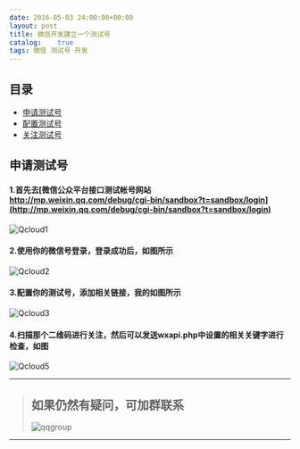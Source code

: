 ```yaml
---
date: 2016-05-03 24:00:00+00:00
layout: post
title: 微信开发建立一个测试号
catalog:    true
tags: 微信 测试号 开发
---
```


## <a name="index"/>目录
* [申请测试号](#apply)
* [配置测试号](#set)
* [关注测试号](#sub)

## <a name="apply"/>申请测试号

#### 1.首先去[微信公众平台接口测试帐号网站 http://mp.weixin.qq.com/debug/cgi-bin/sandbox?t=sandbox/login](http://mp.weixin.qq.com/debug/cgi-bin/sandbox?t=sandbox/login)
![Qcloud1](http://qiniu.hizmz.com/jc3-test.JPG)

#### 2.使用你的微信号登录，登录成功后，如图所示
![Qcloud2](http://qiniu.hizmz.com/jc3-testdl.JPG)

#### 3.配置你的测试号，添加相关链接，我的如图所示
![Qcloud3](http://qiniu.hizmz.com/jc3-testshow.JPG)

#### 4.扫描那个二维码进行关注，然后可以发送wxapi.php中设置的相关关键字进行检查，如图
![Qcloud5](http://qiniu.hizmz.com/jc3-testshow2.gif)

___
>## 如果仍然有疑问，可加群联系
>![qqgroup](http://qiniu.hizmz.com/qqgroup.jpg)
___